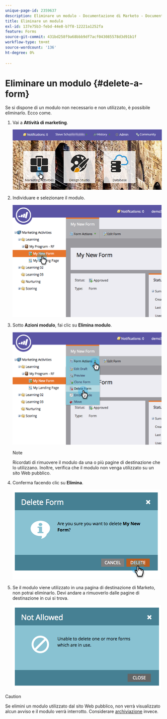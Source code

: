 ```yaml
---
unique-page-id: 2359637
description: Eliminare un modulo - Documentazione di Marketo - Documentazione del prodotto
title: Eliminare un modulo
exl-id: 137e75b3-febd-44e8-b7f8-12221a1252fa
feature: Forms
source-git-commit: 431bd258f9a68bbb9df7acf043085578d3d91b1f
workflow-type: tm+mt
source-wordcount: '136'
ht-degree: 0%

---
```


# Eliminare un modulo {#delete-a-form}

Se si dispone di un modulo non necessario e non utilizzato, è possibile eliminarlo. Ecco come.

1. Vai a **Attività di marketing**.

   ![](assets/login-marketing-activities-3.png)

1. Individuare e selezionare il modulo.

   ![](assets/image2014-9-15-12-3a1-3a18.png)

1. Sotto **Azioni modulo**, fai clic su **Elimina modulo**.

   ![](assets/image2014-9-15-12-3a1-3a27.png)

   >[!NOTE]
   >
   >Ricordati di rimuovere il modulo da una o più pagine di destinazione che lo utilizzano. Inoltre, verifica che il modulo non venga utilizzato su un sito Web pubblico.

1. Conferma facendo clic su **Elimina**.

   ![](assets/image2014-9-15-12-3a1-3a37.png)

1. Se il modulo viene utilizzato in una pagina di destinazione di Marketo, non potrai eliminarlo. Devi andare a rimuoverlo dalle pagine di destinazione in cui si trova.

   ![](assets/image2014-9-15-12-3a1-3a44.png)

>[!CAUTION]
>
>Se elimini un modulo utilizzato dal sito Web pubblico, non verrà visualizzato alcun avviso e il modulo verrà interrotto. Considerare  [archiviazione](/help/marketo/product-docs/email-marketing/drip-nurturing/using-stream-content/archive-and-unarchive-stream-content.md) invece.
